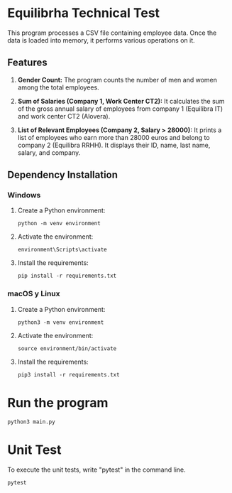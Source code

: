 # Equilibrha Technical Test

This program processes a CSV file containing employee data. Once the data is loaded into memory, it performs various operations on it.

## Features

1. **Gender Count:**
   The program counts the number of men and women among the total employees.

2. **Sum of Salaries (Company 1, Work Center CT2):**
   It calculates the sum of the gross annual salary of employees from company 1 (Equilibra IT) and work center CT2 (Alovera).

3. **List of Relevant Employees (Company 2, Salary > 28000):**
   It prints a list of employees who earn more than 28000 euros and belong to company 2 (Equilibra RRHH). It displays their ID, name, last name, salary, and company.

## Dependency Installation

### Windows

1. Create a Python environment:
    ```
    python -m venv environment
    ```

2. Activate the environment:
    ```
    environment\Scripts\activate
    ```

3. Install the requirements:
    ```
    pip install -r requirements.txt
    ```

### macOS y Linux

1. Create a Python environment:
    ```
    python3 -m venv environment
    ```

2. Activate the environment:
    ```
    source environment/bin/activate
    ```

3. Install the requirements:
    ```
    pip3 install -r requirements.txt
    ```

# Run the program
```
python3 main.py
```

# Unit Test
To execute the unit tests, write "pytest" in the command line.
```
pytest
```